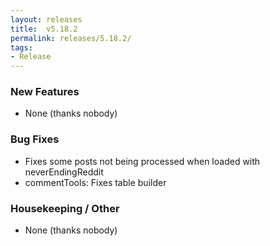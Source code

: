 ```yaml
---
layout: releases
title:  v5.18.2
permalink: releases/5.18.2/
tags:
- Release
---
```


### New Features

- None (thanks nobody)

### Bug Fixes

- Fixes some posts not being processed when loaded with neverEndingReddit
- commentTools: Fixes table builder

### Housekeeping / Other

- None (thanks nobody)
